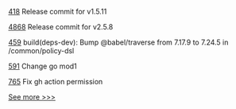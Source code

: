 
[418](https://github.com/hyperledger/fabric-ca/pull/418) Release commit for v1.5.11

[4868](https://github.com/hyperledger/fabric/pull/4868) Release commit for v2.5.8

[459](https://github.com/hyperledger-labs/weaver-dlt-interoperability/pull/459) build(deps-dev): Bump @babel/traverse from 7.17.9 to 7.24.5 in /common/policy-dsl

[591](https://github.com/hyperledger-labs/SmartBFT/pull/591) Change go mod1

[765](https://github.com/hyperledger/fabric-private-chaincode/pull/765) Fix gh action permission


[See more >>>](https://start-here.hyperledger.org/pull-requests)
